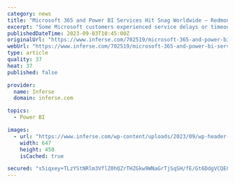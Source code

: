 ```yaml
---
category: news
title: "Microsoft 365 and Power BI Services Hit Snag Worldwide – Redmondmag.com"
excerpt: "Some Microsoft customers experienced service delays or timeouts on Tuesday, lasting about two hours and 40 minutes, according to a Jan. 25 \"Azure Status History\" page entry. Public Azure customers worldwide attempting to access Microsoft services,"
publishedDateTime: 2023-09-03T10:45:00Z
originalUrl: "https://www.inferse.com/702519/microsoft-365-and-power-bi-services-hit-snag-worldwide-redmondmag-com/"
webUrl: "https://www.inferse.com/702519/microsoft-365-and-power-bi-services-hit-snag-worldwide-redmondmag-com/"
type: article
quality: 37
heat: 37
published: false

provider:
  name: Inferse
  domain: inferse.com

topics:
  - Power BI

images:
  - url: "https://www.inferse.com/wp-content/uploads/2023/09/wp-header-logo-976.png"
    width: 647
    height: 450
    isCached: true

secured: "s5iqxey+TLzYStNRlm3VflZ0hQZrTHZGkw9WNaGrTjSqSH/fE/Gt6DdgVCQE0v4vdOtTvA68H3rRN2rnaPIUvEWXzRDKBSPp2+jZ/FtopRk3IrVjG7pkXbYd1cZN0EZkKzqSTO9c/+kSohgmSocLz07+s08AErfJmyYrcrOUFUbzi+/PZa8VXP3TJjNvtKP/wjnUnFgzWN1rLnGOGNmD8Vp/Glk4wWOSfhezOl43EMNJz+iWtTf3yJn4BFmkmQdaPzfLGfnFM2LV8CfNrXE7KWjCaGK58/FR8E7WyCnCkjfZPYSYdq4eGqPoGWWJ9N4A5e1tN/HJmIlKSupOe6mk6CDt/o0HKzZndydaFRXNjyg=;/5Msw5ltOFT3D1iCFXiuig=="
---
```


